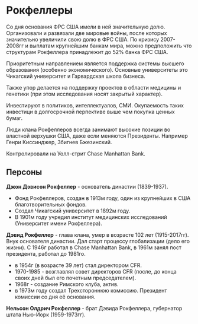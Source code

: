 # Рокфеллеры
Со дня основания ФРС США имели в ней значительную долю. Организовали и развязали две мировые войны, после которых значительно увеличили свою долю в ФРС США. По кризису 2007-2008гг и выплатам крупнейшим банкам мира, можно предположить что структурам Рокфеллера принадлежит до 52% банка ФРС США.

Приоритетным направлением является поддержка системы высшего образования (особенно экономического). Основные университеты это Чикагский университет и Гарвардская школа бизнеса.

Также упор делается на поддержку проектов в области медицины и генетики (при этом исследования носят закрытый характер).

Инвестируют в политиков, интеллектуалов, СМИ. Окупаемость таких инвестици в долгосрочной перпективе выше чем покупка ценных бумаг.

Люди клана Рокфеллеров всегда занимают высокие позиции во властной верхушки США, даже если меняются Президенты. Например Генри Киссинджер, Збигнев Бжезинский.

Контролировали на Уолл-стрит Chase Manhattan Bank.

## Персоны
**Джон Дэвисон Рокфеллер** - основатель династии (1839-1937).
- Фонд Рокфеллеров, создан в 1913м году, один из крупнейших в США благотворительных фондов.
- Создал Чикагский университет в 1892м году.
- В 1901м году учредил институт медицинских исследований (Университет имени Рокфеллера).

**Дэвид Рокфеллер** - глава клана, умер в возрасте 102 лет (1915-2017гг). Внук основателя династии. Дал старт процессу глобализации (дело его жизни). С 1946г работал в Chase Manhattan Bank, в 1961м занял пост президента, работал до 1981го.
- в 1954г (в возрасте 39 лет) стал директором CFR.
- 1970-1985 - возглавлял совет директоров CFR (после, до конца своих дней был его почетным председателем).
- 1968г - создание Римского клуба, актив.
- в 1973м году создал Трехстороннюю комиссию. Президент комиссии со дня её основания.

**Нельсон Олдрич Рокфеллер** - брат Дэвида Рокфеллера, губернатор штата Нью-Йорк (1959-1973гг).